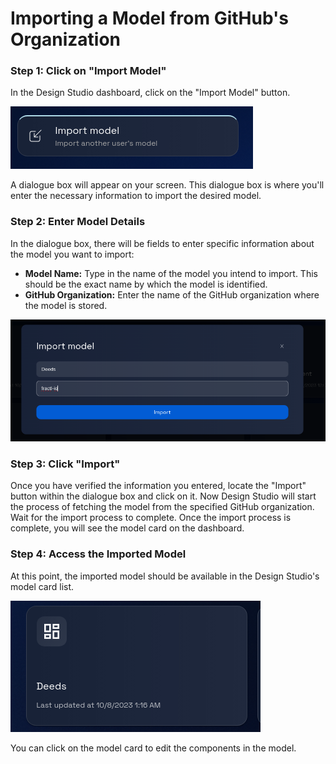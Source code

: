 # Importing a Model from GitHub's Organization

### **Step 1: Click on "Import Model"**

In the Design Studio dashboard, click on the "Import Model" button.

![import-model-button](img/import-model-1.png "Import Model Button")

A dialogue box will appear on your screen. This dialogue box is where you'll enter
the necessary information to import the desired model.

### **Step 2: Enter Model Details**

In the dialogue box, there will be fields to enter specific information about the model you want to import:

-   **Model Name:** Type in the name of the model you intend to import. This should be the exact name by which the model is identified.
-   **GitHub Organization:** Enter the name of the GitHub organization where the model is stored.

![import-model-dialogue](img/import-model-2.png "Import Model Dialogue")

### **Step 3: Click "Import"**

Once you have verified the information you entered, locate the "Import" button within the dialogue box and click on it.
Now Design Studio will start the process of fetching the model from the specified GitHub organization.
Wait for the import process to complete. Once the import process is complete, you will see the model card on the dashboard.

### **Step 4: Access the Imported Model**

At this point, the imported model should be available in the Design Studio's model card list.

![imported-model](img/import-model-3.png "Imported Model")

You can click on the model card to edit the components in the model.
